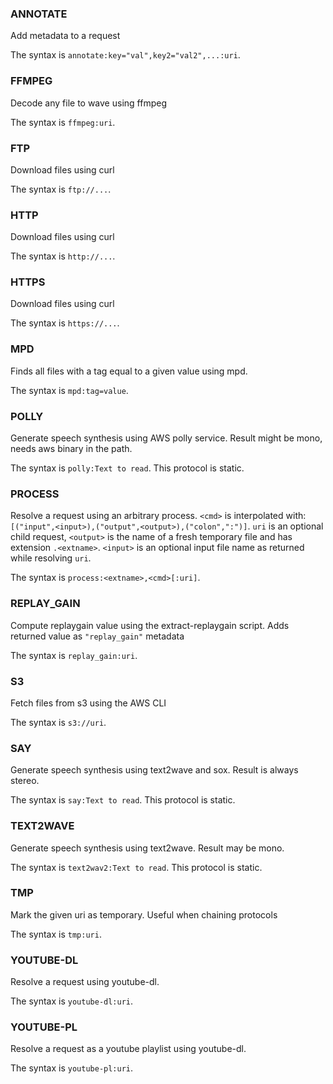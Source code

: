 ### ANNOTATE

Add metadata to a request

The syntax is `annotate:key="val",key2="val2",...:uri`.

### FFMPEG

Decode any file to wave using ffmpeg

The syntax is `ffmpeg:uri`.

### FTP

Download files using curl

The syntax is `ftp://...`.

### HTTP

Download files using curl

The syntax is `http://...`.

### HTTPS

Download files using curl

The syntax is `https://...`.

### MPD

Finds all files with a tag equal to a given value using mpd.

The syntax is `mpd:tag=value`.

### POLLY

Generate speech synthesis using AWS polly service. Result might be mono, needs aws binary in the path.

The syntax is `polly:Text to read`. This protocol is static.

### PROCESS

Resolve a request using an arbitrary process. `<cmd>` is interpolated with: `[("input",<input>),("output",<output>),("colon",":")]`. `uri` is an optional child request, `<output>` is the name of a fresh temporary file and has extension `.<extname>`. `<input>` is an optional input file name as returned while resolving `uri`.

The syntax is `process:<extname>,<cmd>[:uri]`.

### REPLAY_GAIN

Compute replaygain value using the extract-replaygain script. Adds returned value as `"replay_gain"` metadata

The syntax is `replay_gain:uri`.

### S3

Fetch files from s3 using the AWS CLI

The syntax is `s3://uri`.

### SAY

Generate speech synthesis using text2wave and sox. Result is always stereo.

The syntax is `say:Text to read`. This protocol is static.

### TEXT2WAVE

Generate speech synthesis using text2wave. Result may be mono.

The syntax is `text2wav2:Text to read`. This protocol is static.

### TMP

Mark the given uri as temporary. Useful when chaining protocols

The syntax is `tmp:uri`.

### YOUTUBE-DL

Resolve a request using youtube-dl.

The syntax is `youtube-dl:uri`.

### YOUTUBE-PL

Resolve a request as a youtube playlist using youtube-dl.

The syntax is `youtube-pl:uri`.

